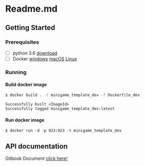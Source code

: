 # Readme.md

## Getting Started

### Prerequisites

* [ ] python 3.6 [download](https://www.python.org/downloads/)
* [ ] Docker [windows](https://docs.docker.com/docker-for-windows/install/) [macOS](https://docs.docker.com/docker-for-mac/) [Linux](https://docs.docker.com/install/linux/docker-ce/centos/)

### Running

#### Build docker image

```bash
$ docker build . -t minigame_template_dev -f Dockerfile_dev
```

```
Successfully built <ImageId>
Successfully tagged minigame_template_dev:latest
```

#### Run docker image

```text
$ docker run -d -p 923:923 -t minigame_template_dev
```

## API documentation

Gitbook Document [click here!](https://app.gitbook.com/@cocoa/s/cocoa-project/~/settings/share)

